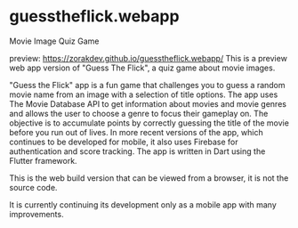 # guesstheflick.webapp
Movie Image Quiz Game

preview: https://zorakdev.github.io/guesstheflick.webapp/
This is a preview web app version of "Guess The Flick", a quiz game about movie images.

"Guess the Flick" app is a fun game that challenges you to guess a random movie name from an image with a selection of title options. The app uses The Movie Database API to get information about movies and movie genres and allows the user to choose a genre to focus their gameplay on. The objective is to accumulate points by correctly guessing the title of the movie before you run out of lives. In more recent versions of the app, which continues to be developed for mobile, it also uses Firebase for authentication and score tracking. The app is written in Dart using the Flutter framework.

This is the web build version that can be viewed from a browser, it is not the source code.

It is currently continuing its development only as a mobile app with many improvements.

